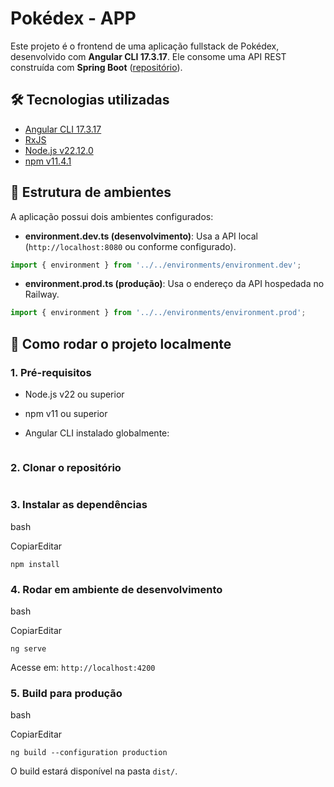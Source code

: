 # Pokédex - APP

Este projeto é o frontend de uma aplicação fullstack de Pokédex, desenvolvido com **Angular CLI 17.3.17**. Ele consome uma API REST construída com **Spring Boot** ([repositório](https://github.com/marcoscunhaa/Pokedex-with-springboot)).

## 🛠️ Tecnologias utilizadas

- [Angular CLI 17.3.17](https://angular.io/)
- [RxJS](https://rxjs.dev/)
- [Node.js v22.12.0](https://nodejs.org/)
- [npm v11.4.1](https://www.npmjs.com/)

## 📁 Estrutura de ambientes

A aplicação possui dois ambientes configurados:

- **environment.dev.ts (desenvolvimento)**: Usa a API local (`http://localhost:8080` ou conforme configurado).

```ts
import { environment } from '../../environments/environment.dev';
```

- **environment.prod.ts (produção)**: Usa o endereço da API hospedada no Railway.

```ts
import { environment } from '../../environments/environment.prod';
```

🚀 Como rodar o projeto localmente
----------------------------------

### 1. Pré-requisitos

* Node.js v22 ou superior

* npm v11 ou superior

* Angular CLI instalado globalmente:
  
  ```
  
  ```

### 2. Clonar o repositório

```

```



### 3. Instalar as dependências

bash

CopiarEditar

`npm install`

### 4. Rodar em ambiente de desenvolvimento

bash

CopiarEditar

`ng serve`

Acesse em: `http://localhost:4200`

### 5. Build para produção

bash

CopiarEditar

`ng build --configuration production`

O build estará disponível na pasta `dist/`.
